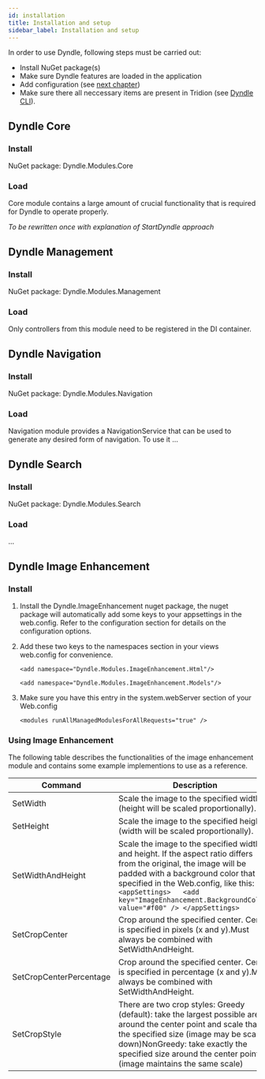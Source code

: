 ```yaml
---
id: installation
title: Installation and setup
sidebar_label: Installation and setup
---
```


In order to use Dyndle, following steps must be carried out:

- Install NuGet package(s)
- Make sure Dyndle features are loaded in the application
- Add configuration (see [next chapter](configuration))
- Make sure there all neccessary items are present in Tridion (see [Dyndle CLI](cli)).

## Dyndle Core

### Install

NuGet package: Dyndle.Modules.Core

### Load

Core module contains a large amount of crucial functionality that is required for Dyndle to operate properly.

_To be rewritten once with explanation of StartDyndle approach_

## Dyndle Management

### Install

NuGet package: Dyndle.Modules.Management

### Load

Only controllers from this module need to be registered in the DI container.

## Dyndle Navigation

### Install

NuGet package: Dyndle.Modules.Navigation

### Load

Navigation module provides a NavigationService that can be used to generate any desired form of navigation. To use it ...

## Dyndle Search

### Install

NuGet package: Dyndle.Modules.Search

### Load

...

## Dyndle Image Enhancement

### Install

1. Install the Dyndle.ImageEnhancement nuget package, the nuget package will automatically add some keys to your appsettings in the web.config. Refer to the configuration section for details on the configuration options.

2. Add these two keys to the namespaces section in your views web.config for convenience.

   `<add namespace="Dyndle.Modules.ImageEnhancement.Html"/>`

   `<add namespace="Dyndle.Modules.ImageEnhancement.Models"/>`

3. Make sure you have this entry in the system.webServer section of your Web.config

   `<modules runAllManagedModulesForAllRequests="true" />`

   

### Using Image Enhancement

The following table describes the functionalities of the image enhancement module and contains some example implementions to use as a reference.

| Command                 | Description                                                  | Example                                                      |
| ----------------------- | ------------------------------------------------------------ | ------------------------------------------------------------ |
| SetWidth                | Scale the image to the specified width (height will be scaled proportionally). | `<img src="@Model.Multimedia.Url.SetWidth(200)" />`          |
| SetHeight               | Scale the image to the specified height (width will be scaled proportionally). | `<img src="@Model.Multimedia.Url.SetHeight(200)" />`         |
| SetWidthAndHeight       | Scale the image to the specified width and height. If the aspect ratio differs from the original, the image will be padded with a background color that is specified in the Web.config, like this: `<appSettings>   <add key="ImageEnhancement.BackgroundColor" value="#f00" /> </appSettings>` | `<img src="@Model.Multimedia.Url.SetWidthAndHeight(300, 200)" />` |
| SetCropCenter           | Crop around the specified center. Center is specified in pixels (x and y).Must always be combined with SetWidthAndHeight. | `<img src="@Model.Multimedia.Url.SetWidthAndHeight(200, 200).SetCropCenter(110,100)" />` |
| SetCropCenterPercentage | Crop around the specified center. Center is specified in percentage (x and y).Must always be combined with SetWidthAndHeight. | `<img src="@Model.Multimedia.Url.SetWidthAndHeight(200, 200).SetCropCenterPercentage(75,50)" />` |
| SetCropStyle            | There are two crop styles: Greedy (default): take the largest possible area around the center point and scale that to the specified size (image may be scaled down)NonGreedy: take exactly the specified size around the center point (image maintains the same scale) | `<img src="@Model.Image.Multimedia.Url.SetWidthAndHeight(300, 200).SetCropCenterPercentage(75,50).SetCropStyle(CropStyle.NonGreedy)" />` |